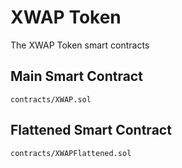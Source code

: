 # XWAP Token
The XWAP Token smart contracts

## Main Smart Contract
`contracts/XWAP.sol`

## Flattened Smart Contract
`contracts/XWAPFlattened.sol`